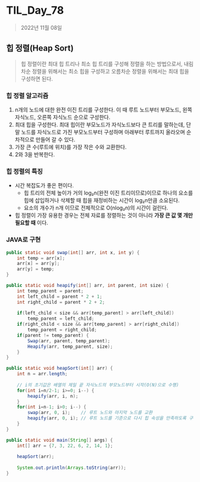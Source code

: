 # TIL_Day_78

> 2022년 11월 08일

## 힙 정렬(Heap Sort)

> 힙 정렬이란 최대 힙 트리나 최소 힙 트리를 구성해 정렬을 하는 방법으로서, 내림차순 정렬을 위해서는 최소 힙을 구성하고 오름차순 정렬을 위해서는 최대 힙을 구성하면 된다.

### 힙 정렬 알고리즘

1. n개의 노드에 대한 완전 이진 트리를 구성한다. 이 때 루트 노드부터 부모노드, 왼쪽 자식노드, 오른쪽 자식노드 순으로 구성한다.
2. 최대 힙을 구성한다. 최대 힙이란 부모노드가 자식노드보다 큰 트리를 말하는데, 단말 노드를 자식노드로 가진 부모노드부터 구성하며 아래부터 루트까지 올라오며 순차적으로 만들어 갈 수 있다.
3. 가장 큰 수(루트에 위치)를 가장 작은 수와 교환한다.
4. 2와 3을 반복한다.

### 힙 정렬의 특징

- 시간 복잡도가 좋은 편이다.
  - 힙 트리의 전체 높이가 거의 log₂n(완전 이진 트리이므로)이므로 하나의 요소를 힙에 삽입하거나 삭제할 때 힙을 재정비하는 시간이 log₂n만큼 소요된다.
  - 요소의 개수가 n개 이므로 전체적으로 O(nlog₂n)의 시간이 걸린다.
- 힙 정렬이 가장 유용한 경우는 전체 자료를 정렬하는 것이 아니라 **가장 큰 값 몇 개만 필요할 때** 이다.

### JAVA로 구현

```java
public static void swap(int[] arr, int x, int y) {
    int temp = arr[x];
    arr[x] = arr[y];
    arr[y] = temp;
}

public static void heapify(int[] arr, int parent, int size) {
    int temp_parent = parent;
    int left_child = parent * 2 + 1;
    int right_child = parent * 2 + 2;
    
    if(left_child < size && arr[temp_parent] > arr[left_child])
        temp_parent = left_child;
    if(right_child < size && arr[temp_parent] > arr[right_child])
        temp_parent = right_child;
    if(parent != temp_parent) {
        Swap(arr, parent, temp_parent);
        Heapify(arr, temp_parent, size);
    }
}

public static void heapSort(int[] arr) {
    int n = arr.length;
    
    // i의 초기값은 배열의 제일 끝 자식노드의 부모노드부터 시작(O(N)으로 수행)
    for(int i=n/2-1; i>=0; i--) {
        heapify(arr, i, n);
    }
    for(int i=n-1; i>0; i--) {
        swap(arr, 0, i);	// 루트 노드와 마지막 노드를 교환
        heapify(arr, 0, i);	// 루트 노드를 기준으로 다시 힙 속성을 만족하도록 구축
    }
}

public static void main(String[] args) {
    int[] arr = {7, 3, 22, 6, 2, 14, 1};
	
    heapSort(arr);
    
    System.out.println(Arrays.toString(arr));
}
```